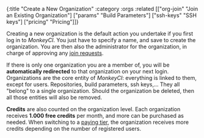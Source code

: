 {:title "Create a New Organization"
 :category :orgs
 :related [["org-join" "Join an Existing Organization"]
           ["params" "Build Parameters"]
	   ["ssh-keys" "SSH keys"]
	   ["pricing" "Pricing"]]}

Creating a new organization is the default action you undertake if you
first log in to *MonkeyCI*.  You just have to specify a name, and save
to create the organization.  You are then also the administrator for
the organization, in charge of approving any [join requests](org-join).

If there is only one organization you are a member of, you will be
**automatically redirected** to that organization on your next login.
Organizations are the core entity of *MonkeyCI*: everything is linked
to them, except for users.  Repositories, build parameters, ssh keys,...
They all "belong" to a single organization.  Should the organization be
deleted, then all those entities will also be removed.

**Credits** are also counted on the organization level.  Each organization
receives **1.000 free credits** per month, and more can be purchased as
needed.  When switching to a [paying tier](pricing), the organization
receives more credits depending on the number of registered users.